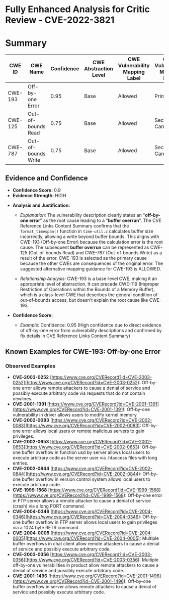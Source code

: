 # Fully Enhanced Analysis for Critic Review - CVE-2022-3821

# Summary
| CWE ID | CWE Name | Confidence | CWE Abstraction Level | CWE Vulnerability Mapping Label | CWE-Vulnerability Mapping Notes |
|---|---|---|---|---|---|
| CWE-193 | Off-by-one Error | 0.95 | Base | Allowed | Primary CWE |
| CWE-125 | Out-of-bounds Read | 0.75 | Base | Allowed | Secondary Candidate |
| CWE-787 | Out-of-bounds Write | 0.75 | Base | Allowed | Secondary Candidate |

## Evidence and Confidence

*   **Confidence Score:** 0.9
*   **Evidence Strength:** HIGH

- **Analysis and Justification:**  
  - *Explanation:* The vulnerability description clearly states an "**off-by-one error**" as the root cause leading to a "**buffer overrun**". The CVE Reference Links Content Summary confirms that the `format_timespan()` function in `time-util.c` calculates buffer size incorrectly, allowing a write beyond buffer bounds. This aligns with CWE-193 (Off-by-one Error) because the calculation error is the root cause. The subsequent **buffer overrun** can be represented as CWE-125 (Out-of-bounds Read) and CWE-787 (Out-of-bounds Write) as a result of the error. CWE-193 is selected as the primary cause because the other CWEs are consequences of the original error. The suggested alternative mapping guidance for CWE-193 is ALLOWED.
  
  - *Relationship Analysis:* CWE-193 is a base-level CWE, making it an appropriate level of abstraction. It can precede CWE-119 (Improper Restriction of Operations within the Bounds of a Memory Buffer), which is a class-level CWE that describes the general condition of out-of-bounds access, but doesn't explain the root cause like CWE-193.

- **Confidence Score:**  
  - *Example:* Confidence: 0.95 (High confidence due to direct evidence of off-by-one error from vulnerability descriptions and confirmed by fix details in CVE Reference Links Content Summary)



## Known Examples for CWE-193: Off-by-one Error
### Observed Examples
- **CVE-2003-0252** [https://www.cve.org/CVERecord?id=CVE-2003-0252](https://www.cve.org/CVERecord?id=CVE-2003-0252): Off-by-one error allows remote attackers to cause a denial of service and possibly execute arbitrary code via requests that do not contain newlines.
- **CVE-2001-1391** [https://www.cve.org/CVERecord?id=CVE-2001-1391](https://www.cve.org/CVERecord?id=CVE-2001-1391): Off-by-one vulnerability in driver allows users to modify kernel memory.
- **CVE-2002-0083** [https://www.cve.org/CVERecord?id=CVE-2002-0083](https://www.cve.org/CVERecord?id=CVE-2002-0083): Off-by-one error allows local users or remote malicious servers to gain privileges.
- **CVE-2002-0653** [https://www.cve.org/CVERecord?id=CVE-2002-0653](https://www.cve.org/CVERecord?id=CVE-2002-0653): Off-by-one buffer overflow in function usd by server allows local users to execute arbitrary code as the server user via .htaccess files with long entries.
- **CVE-2002-0844** [https://www.cve.org/CVERecord?id=CVE-2002-0844](https://www.cve.org/CVERecord?id=CVE-2002-0844): Off-by-one buffer overflow in version control system allows local users to execute arbitrary code.
- **CVE-1999-1568** [https://www.cve.org/CVERecord?id=CVE-1999-1568](https://www.cve.org/CVERecord?id=CVE-1999-1568): Off-by-one error in FTP server allows a remote attacker to cause a denial of service (crash) via a long PORT command.
- **CVE-2004-0346** [https://www.cve.org/CVERecord?id=CVE-2004-0346](https://www.cve.org/CVERecord?id=CVE-2004-0346): Off-by-one buffer overflow in FTP server allows local users to gain privileges via a 1024 byte RETR command.
- **CVE-2004-0005** [https://www.cve.org/CVERecord?id=CVE-2004-0005](https://www.cve.org/CVERecord?id=CVE-2004-0005): Multiple buffer overflows in chat client allow remote attackers to cause a denial of service and possibly execute arbitrary code.
- **CVE-2003-0356** [https://www.cve.org/CVERecord?id=CVE-2003-0356](https://www.cve.org/CVERecord?id=CVE-2003-0356): Multiple off-by-one vulnerabilities in product allow remote attackers to cause a denial of service and possibly execute arbitrary code.
- **CVE-2001-1496** [https://www.cve.org/CVERecord?id=CVE-2001-1496](https://www.cve.org/CVERecord?id=CVE-2001-1496): Off-by-one buffer overflow in server allows remote attackers to cause a denial of service and possibly execute arbitrary code.
